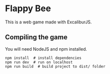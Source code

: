 # Flappy Bee

This is a web game made with ExcaliburJS.

## Compiling the game

You will need NodeJS and npm installed.

    npm install  # install dependencies
    npm run dev  # run on localhost
    npm run build  # build project to dist/ folder

